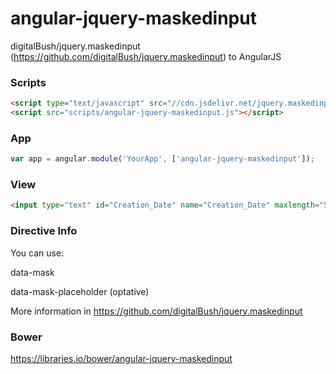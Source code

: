 angular-jquery-maskedinput
==========================

digitalBush/jquery.maskedinput (https://github.com/digitalBush/jquery.maskedinput) to AngularJS

### Scripts

```html
<script type="text/javascript" src="//cdn.jsdelivr.net/jquery.maskedinput/1.3.1/jquery.maskedinput.min.js"></script>
<script src="scripts/angular-jquery-maskedinput.js"></script>
```

### App

```js
var app = angular.module('YourApp', ['angular-jquery-maskedinput']);
```

### View

```html
<input type="text" id="Creation_Date" name="Creation_Date" maxlength="50" class="form-control" data-ng-model="event.date" mask data-mask="99/99/9999" />
```

### Directive Info

You can use:

data-mask

data-mask-placeholder (optative)

More information in https://github.com/digitalBush/jquery.maskedinput

### Bower

https://libraries.io/bower/angular-jquery-maskedinput
